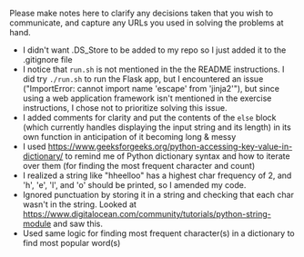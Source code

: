 Please make notes here to clarify any decisions taken that you wish to communicate, and capture any URLs you used in solving the problems at hand.
* I didn't want .DS_Store to be added to my repo so I just added it to the .gitignore file
* I notice that `run.sh` is not mentioned in the the README instructions. I did try `./run.sh` to run the Flask app, but I encountered an issue ("ImportError: cannot import name 'escape' from 'jinja2'"), but since using a web application framework isn't mentioned in the exercise instructions, I chose not to prioritize solving this issue.
* I added comments for clarity and put the contents of the `else` block (which currently handles displaying the input string and its length) in its own function in anticipation of it becoming long & messy
* I used https://www.geeksforgeeks.org/python-accessing-key-value-in-dictionary/ to remind me of Python dictionary syntax and how to iterate over them (for finding the most frequent character and count)
* I realized a string like "hheelloo" has a highest char frequency of 2, and 'h', 'e', 'l', and 'o' should be printed, so I amended my code.
* Ignored punctuation by storing it in a string and checking that each char wasn't in the string. Looked at https://www.digitalocean.com/community/tutorials/python-string-module and saw this.
* Used same logic for finding most frequent character(s) in a dictionary to find most popular word(s)

